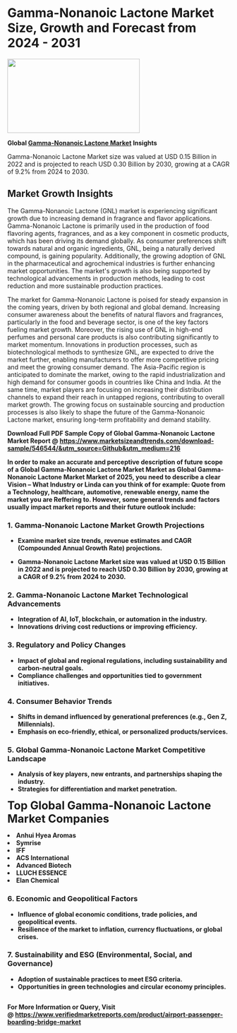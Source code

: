<H1>Gamma-Nonanoic Lactone Market Size, Growth and Forecast from 2024 - 2031</H1><img class="aligncenter size-medium wp-image-584254" src="https://thirdeyenews.in/wp-content/uploads/2024/09/Global-Market-Research-300x168.jpeg" alt="" width="300" height="168" /><p><strong>Global&nbsp;<a href="https://www.marketsizeandtrends.com/download-sample/546544/&amp;utm_source=Github&utm_medium=216">Gamma-Nonanoic Lactone Market</a> Insights</strong></p><p>Gamma-Nonanoic Lactone Market size was valued at USD 0.15 Billion in 2022 and is projected to reach USD 0.30 Billion by 2030, growing at a CAGR of 9.2% from 2024 to 2030.</p><p><h2>Market Growth Insights</h2> <p>The Gamma-Nonanoic Lactone (GNL) market is experiencing significant growth due to increasing demand in fragrance and flavor applications. Gamma-Nonanoic Lactone is primarily used in the production of food flavoring agents, fragrances, and as a key component in cosmetic products, which has been driving its demand globally. As consumer preferences shift towards natural and organic ingredients, GNL, being a naturally derived compound, is gaining popularity. Additionally, the growing adoption of GNL in the pharmaceutical and agrochemical industries is further enhancing market opportunities. The market's growth is also being supported by technological advancements in production methods, leading to cost reduction and more sustainable production practices.</p> <p><strong></strong></p> <p>The market for Gamma-Nonanoic Lactone is poised for steady expansion in the coming years, driven by both regional and global demand. Increasing consumer awareness about the benefits of natural flavors and fragrances, particularly in the food and beverage sector, is one of the key factors fueling market growth. Moreover, the rising use of GNL in high-end perfumes and personal care products is also contributing significantly to market momentum. Innovations in production processes, such as biotechnological methods to synthesize GNL, are expected to drive the market further, enabling manufacturers to offer more competitive pricing and meet the growing consumer demand. The Asia-Pacific region is anticipated to dominate the market, owing to the rapid industrialization and high demand for consumer goods in countries like China and India. At the same time, market players are focusing on increasing their distribution channels to expand their reach in untapped regions, contributing to overall market growth. The growing focus on sustainable sourcing and production processes is also likely to shape the future of the Gamma-Nonanoic Lactone market, ensuring long-term profitability and demand stability.</p> <p><strong></p><p><span class=""><strong>Download Full PDF Sample Copy of Global Gamma-Nonanoic Lactone Market Report</strong> @ <a href="https://www.marketsizeandtrends.com/download-sample/546544/&amp;utm_source=Github&utm_medium=216" target="_blank">https://www.marketsizeandtrends.com/download-sample/546544/&amp;utm_source=Github&utm_medium=216</a></span></p><p>In order to make an accurate and perceptive description of future scope of a Global&nbsp;Gamma-Nonanoic Lactone Market Market as Global&nbsp;Gamma-Nonanoic Lactone Market Market of 2025, you need to describe a clear Vision &ndash; What Industry or Linda can you think of for example: Quote from a Technology, healthcare, automotive, renewable energy, name the market you are Reffering to. However, some general trends and factors usually impact market reports and their future outlook include:</p><h3>1.&nbsp;<strong>Gamma-Nonanoic Lactone Market Growth Projections</strong></h3><ul><li>Examine market size trends, revenue estimates and CAGR (Compounded Annual Growth Rate) projections.</li><li><p>Gamma-Nonanoic Lactone Market size was valued at USD 0.15 Billion in 2022 and is projected to reach USD 0.30 Billion by 2030, growing at a CAGR of 9.2% from 2024 to 2030.</p></li></ul><h3>2.&nbsp;<strong>Gamma-Nonanoic Lactone Market Technological Advancements</strong></h3><ul><li>Integration of AI, IoT, blockchain, or automation in the industry.</li><li>Innovations driving cost reductions or improving efficiency.</li></ul><h3>3.&nbsp;<strong>Regulatory and Policy Changes</strong></h3><ul><li>Impact of global and regional regulations, including sustainability and carbon-neutral goals.</li><li>Compliance challenges and opportunities tied to government initiatives.</li></ul><h3>4.&nbsp;<strong>Consumer Behavior Trends</strong></h3><ul><li>Shifts in demand influenced by generational preferences (e.g., Gen Z, Millennials).</li><li>Emphasis on eco-friendly, ethical, or personalized products/services.</li></ul><h3>5.&nbsp;<strong>Global Gamma-Nonanoic Lactone Market Competitive Landscape</strong></h3><ul><li>Analysis of key players, new entrants, and partnerships shaping the industry.</li><li>Strategies for differentiation and market penetration.</li></ul><p data-pm-slice="1 1 []"><span style="color: inherit; font-family: inherit; font-size: 25px;">Top Global Gamma-Nonanoic Lactone Market Companies</span></p><div class="" data-test-id=""><p><li>Anhui Hyea Aromas</li><li> Symrise</li><li> IFF</li><li> ACS International</li><li> Advanced Biotech</li><li> LLUCH ESSENCE</li><li> Elan Chemical</li></p></div><h3>6.&nbsp;<strong>Economic and Geopolitical Factors</strong></h3><ul><li>Influence of global economic conditions, trade policies, and geopolitical events.</li><li>Resilience of the market to inflation, currency fluctuations, or global crises.</li></ul><h3>7.&nbsp;<strong>Sustainability and ESG (Environmental, Social, and Governance)</strong></h3><ul><li>Adoption of sustainable practices to meet ESG criteria.</li><li>Opportunities in green technologies and circular economy principles.</li></ul><h2><strong style="font-size: 14px;">For More Information or Query, Visit @&nbsp;</strong><a style="background-color: #ffffff; font-size: 14px;" href="https://www.marketsizeandtrends.com/report/gamma-nonanoic-lactone-market/" target="_blank">https://www.verifiedmarketreports.com/product/airport-passenger-boarding-bridge-market</a></h2>
